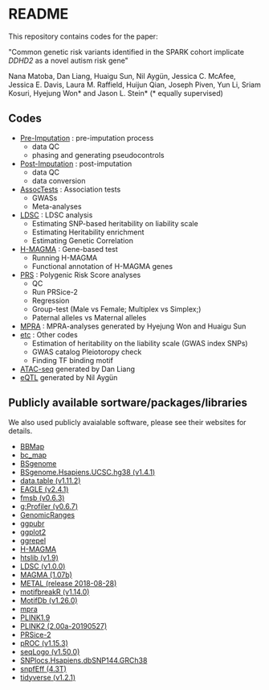 # README

This repository contains codes for the paper:

 "Common genetic risk variants identified in the SPARK cohort implicate *DDHD2* as a novel autism risk gene"

Nana Matoba, Dan Liang, Huaigu Sun, Nil Aygün, Jessica C. McAfee, Jessica E. Davis, Laura M. Raffield, Huijun Qian,  Joseph Piven, Yun Li, Sriam Kosuri, Hyejung Won\* and Jason L. Stein\* (\* equally supervised)

## Codes

- [Pre-Imputation](https://github.com/NanaMatoba/SPARK/tree/master/Pre-Imputation) : pre-imputation process
  - data QC
  - phasing and generating pseudocontrols
- [Post-Imputation](https://github.com/NanaMatoba/SPARK/tree/master/Post-Imputation) : post-imputation
  - data QC
  - data conversion
- [AssocTests](https://github.com/NanaMatoba/SPARK/tree/master/AssocTests) : Association tests
  - GWASs
  - Meta-analyses
- [LDSC](https://github.com/NanaMatoba/SPARK/tree/master/LDSC) : LDSC analysis
  - Estimating SNP-based heritability on liability scale
  - Estimating Heritability enrichment
  - Estimating Genetic Correlation
- [H-MAGMA](https://github.com/NanaMatoba/SPARK/tree/master/H-MAGMA) : Gene-based test
  - Running H-MAGMA
  - Functional annotation of H-MAGMA genes
- [PRS](https://github.com/NanaMatoba/SPARK/tree/master/PRS) : Polygenic Risk Score analyses
  - QC
  - Run PRSice-2
  - Regression
  - Group-test (Male vs Female; Multiplex vs Simplex;)
  - Paternal alleles vs Maternal alleles
- [MPRA](https://github.com/NanaMatoba/SPARK/tree/master/MPRA) : MPRA-analyses generated by Hyejung Won and Huaigu Sun
- [etc](https://github.com/NanaMatoba/SPARK/tree/master/etc) : Other codes
  - Estimation of heritability on the liability scale (GWAS index SNPs)
  - GWAS catalog Pleiotoropy check
  - Finding TF binding motif
- [ATAC-seq](https://bitbucket.org/steinlabunc/atac-seq/src/master/) generated by Dan Liang
- [eQTL](https://bitbucket.org/steinlabunc/expression-qtl/src/master/) generated by Nil Aygün 

## Publicly available sortware/packages/libraries
We also used publicly avaialable software, please see their websites for details.
- [BBMap](https://sourceforge.net/projects/bbmap/)
- [bc_map](https://github.com_kinsigne/bc_map)
- [BSgenome](https://bioconductor.org/packages/release/bioc/html/BSgenome.html)
- [BSgenome.Hsapiens.UCSC.hg38 (v1.4.1)](https://bioconductor.org/packages/release/data/annotation/html/BSgenome.Hsapiens.UCSC.hg38.html)
- [data.table (v1.11.2)](https://cran.r-project.org/web/packages/data.table/index.html)
- [EAGLE (v2.4.1)](https://data.broadinstitute.org/alkesgroup/Eagle/)
- [fmsb (v0.6.3)](https://cran.r-project.org/web/packages/fmsb/index.html)
- [g:Profiler (v0.6.7)](https://biit.cs.ut.ee/gprofiler/)
- [GenomicRanges](https://bioconductor.org/packages/release/bioc/html/GenomicRanges.html)
- [ggpubr](https://cran.r-project.org/web/packages/ggpubr/index.html)
- [ggplot2](https://cran.r-project.org/web/packages/ggplot2/index.html)
- [ggrepel](https://cran.r-project.org/web/packages/ggrepel/index.html)
- [H-MAGMA](https://github.com/thewonlab/H-MAGMA)
- [htslib (v1.9)](https://github.com/samtools/htslib)
- [LDSC (v1.0.0)](https://github.com/bulik/ldsc)
- [MAGMA (1.07b)](https://ctg.cncr.nl/software/magma)
- [METAL (release 2018-08-28)](https://genome.sph.umich.edu/wiki/METAL)
- [motifbreakR (v1.14.0)](https://bioconductor.org/packages/release/bioc/html/motifbreakR.html)
- [MotifDb (v1.26.0)](http://bioconductor.org/packages/release/bioc/html/MotifDb.html)
- [mpra](https://github.com/hansenlab/mpra)
- [PLINK1.9](www.cog-genomics.org/plink/1.9/) 
- [PLINK2 (2.00a-20190527)](www.cog-genomics.org/plink/2.0/) 
- [PRSice-2](https://www.prsice.info/)
- [pROC (v1.15.3)](https://cran.r-project.org/web/packages/pROC/index.html)
- [seqLogo (v1.50.0)](https://bioconductor.org/packages/release/bioc/html/seqLogo.html)
- [SNPlocs.Hsapiens.dbSNP144.GRCh38](http://bioconductor.org/packages/release/data/annotation/html/SNPlocs.Hsapiens.dbSNP144.GRCh38.html)
- [snpfEff (4.3T)](http://snpeff.sourceforge.net/)
- [tidyverse (v1.2.1)](https://www.tidyverse.org/)
